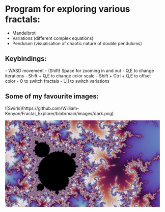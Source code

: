 <h1>Program for exploring various fractals:</h1>
<ul>
  <li>Mandelbrot</li>
  <li>Variations (different complex equations)</li>
  <li>Pendulum (visualisation of chaotic nature of double pendulums)</li>
</ul>


<h2>Keybindings:</h2>
- WASD movement
- (Shift) Space for zooming in and out
- Q,E to change iterations
- Shift + Q,E to change color scale
- Shift + Ctrl + Q,E to offset color
- O to switch fractals
- U,I to switch variations


<h2>Some of my favourite images:</h2>
![Swirls](https://github.com/William-Kenyon/Fractal_Explorer/blob/main/images/dark.png)

![Minibrot](https://github.com/William-Kenyon/Fractal_Explorer/blob/main/images/mishapen.png)
